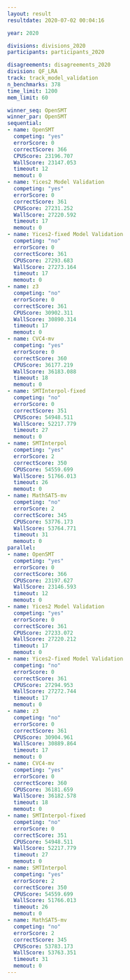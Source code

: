 ```yaml
---
layout: result
resultdate: 2020-07-02 00:04:16

year: 2020

divisions: divisions_2020
participants: participants_2020

disagreements: disagreements_2020
division: QF_LRA
track: track_model_validation
n_benchmarks: 378
time_limit: 1200
mem_limit: 60

winner_seq: OpenSMT
winner_par: OpenSMT
sequential:
- name: OpenSMT
  competing: "yes"
  errorScore: 0
  correctScore: 366
  CPUScore: 23196.707
  WallScore: 23147.053
  timeout: 12
  memout: 0
- name: Yices2 Model Validation
  competing: "yes"
  errorScore: 0
  correctScore: 361
  CPUScore: 27231.252
  WallScore: 27220.592
  timeout: 17
  memout: 0
- name: Yices2-fixed Model Validation
  competing: "no"
  errorScore: 0
  correctScore: 361
  CPUScore: 27293.683
  WallScore: 27273.164
  timeout: 17
  memout: 0
- name: z3
  competing: "no"
  errorScore: 0
  correctScore: 361
  CPUScore: 30902.311
  WallScore: 30890.314
  timeout: 17
  memout: 0
- name: CVC4-mv
  competing: "yes"
  errorScore: 0
  correctScore: 360
  CPUScore: 36177.219
  WallScore: 36183.088
  timeout: 18
  memout: 0
- name: SMTInterpol-fixed
  competing: "no"
  errorScore: 0
  correctScore: 351
  CPUScore: 54948.511
  WallScore: 52217.779
  timeout: 27
  memout: 0
- name: SMTInterpol
  competing: "yes"
  errorScore: 2
  correctScore: 350
  CPUScore: 54559.699
  WallScore: 51766.013
  timeout: 26
  memout: 0
- name: MathSAT5-mv
  competing: "no"
  errorScore: 2
  correctScore: 345
  CPUScore: 53776.173
  WallScore: 53764.771
  timeout: 31
  memout: 0
parallel:
- name: OpenSMT
  competing: "yes"
  errorScore: 0
  correctScore: 366
  CPUScore: 23197.627
  WallScore: 23146.593
  timeout: 12
  memout: 0
- name: Yices2 Model Validation
  competing: "yes"
  errorScore: 0
  correctScore: 361
  CPUScore: 27233.072
  WallScore: 27220.212
  timeout: 17
  memout: 0
- name: Yices2-fixed Model Validation
  competing: "no"
  errorScore: 0
  correctScore: 361
  CPUScore: 27294.953
  WallScore: 27272.744
  timeout: 17
  memout: 0
- name: z3
  competing: "no"
  errorScore: 0
  correctScore: 361
  CPUScore: 30904.961
  WallScore: 30889.864
  timeout: 17
  memout: 0
- name: CVC4-mv
  competing: "yes"
  errorScore: 0
  correctScore: 360
  CPUScore: 36181.659
  WallScore: 36182.578
  timeout: 18
  memout: 0
- name: SMTInterpol-fixed
  competing: "no"
  errorScore: 0
  correctScore: 351
  CPUScore: 54948.511
  WallScore: 52217.779
  timeout: 27
  memout: 0
- name: SMTInterpol
  competing: "yes"
  errorScore: 2
  correctScore: 350
  CPUScore: 54559.699
  WallScore: 51766.013
  timeout: 26
  memout: 0
- name: MathSAT5-mv
  competing: "no"
  errorScore: 2
  correctScore: 345
  CPUScore: 53783.173
  WallScore: 53763.351
  timeout: 31
  memout: 0
---
```

